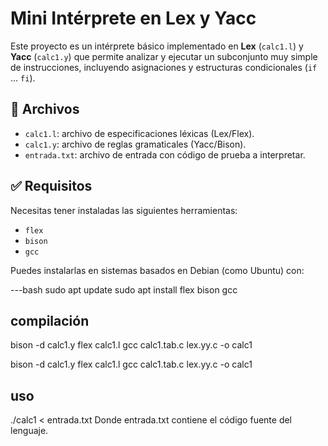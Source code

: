 # Mini Intérprete en Lex y Yacc

Este proyecto es un intérprete básico implementado en **Lex** (`calc1.l`) y **Yacc** (`calc1.y`) que permite analizar y ejecutar un subconjunto muy simple de instrucciones, incluyendo asignaciones y estructuras condicionales (`if` ... `fi`).

## 📂 Archivos

- `calc1.l`: archivo de especificaciones léxicas (Lex/Flex).
- `calc1.y`: archivo de reglas gramaticales (Yacc/Bison).
- `entrada.txt`: archivo de entrada con código de prueba a interpretar.

## ✅ Requisitos

Necesitas tener instaladas las siguientes herramientas:

- `flex`
- `bison`
- `gcc`

Puedes instalarlas en sistemas basados en Debian (como Ubuntu) con:

---bash
sudo apt update
sudo apt install flex bison gcc

## compilación

bison -d calc1.y
flex calc1.l
gcc calc1.tab.c lex.yy.c -o calc1

bison -d calc1.y
flex calc1.l
gcc calc1.tab.c lex.yy.c -o calc1


## uso

./calc1 < entrada.txt
Donde entrada.txt contiene el código fuente del lenguaje.

